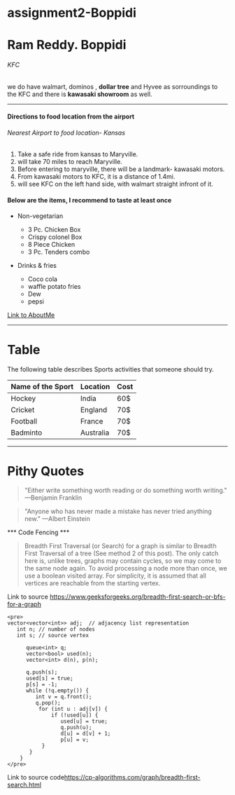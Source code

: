 # assignment2-Boppidi


# Ram Reddy. Boppidi

###### KFC
we do have walmart, dominos , **dollar tree** and Hyvee as sorroundings to the KFC and there is **kawasaki showroom** as well.

---

#### Directions to food location from the airport
###### Nearest Airport to food location- Kansas
1. Take a safe ride from kansas to Maryville.
2. will take 70 miles to reach Maryville.
3. Before entering to maryville, there will be a landmark- kawasaki motors.
4. From  kawasaki motors to KFC, it is a distance of 1.4mi.
5. will see KFC on the left hand side, with walmart straight infront of it.

#### Below are the items, I recommend to taste at least once 

* Non-vegetarian
   * 3 Pc. Chicken Box
   * Crispy colonel Box
   * 8 Piece Chicken
   * 3 Pc. Tenders combo

* Drinks & fries
   * Coco cola
   * waffle potato fries
   * Dew
   * pepsi

[Link to AboutMe](https://github.com/RamReddy98/assignment2-Boppidi/blob/main/AboutMe.md)

---

# Table

The following table describes Sports activities that someone should try.

|     Name of the Sport   |       Location    |      Cost    |    
|           ---                   |           ---                 |       ---          |
|    Hockey  |     India    |       60$          |
|     Cricket                   |       England               |       70$         |
|     Football                 |   France   |      70$         |
|     Badminto                      |     Australia              |       70$          |

---

# Pithy Quotes
>  "Either write something worth reading or do something worth writing." —Benjamin Franklin   <br>
    
>  "Anyone who has never made a mistake has never tried anything new." —Albert Einstein


*** Code Fencing ***
> Breadth First Traversal (or Search) for a graph is similar to Breadth First Traversal of a tree (See method 2 of this post). The only catch here is, unlike trees, graphs may contain cycles, so we may come to the same node again. To avoid processing a node more than once, we use a boolean visited array. For simplicity, it is assumed that all vertices are reachable from the starting vertex.

Link to source <https://www.geeksforgeeks.org/breadth-first-search-or-bfs-for-a-graph>
```
<pre>
vector<vector<int>> adj;  // adjacency list representation
   int n; // number of nodes
   int s; // source vertex

      queue<int> q;
      vector<bool> used(n);
      vector<int> d(n), p(n);

      q.push(s);
      used[s] = true;
      p[s] = -1;
      while (!q.empty()) {
         int v = q.front();
         q.pop();
          for (int u : adj[v]) {
              if (!used[u]) {
                 used[u] = true;
                 q.push(u);
                 d[u] = d[v] + 1;
                 p[u] = v;
           }
       }
    }
</pre>
```

Link to source code<https://cp-algorithms.com/graph/breadth-first-search.html>




